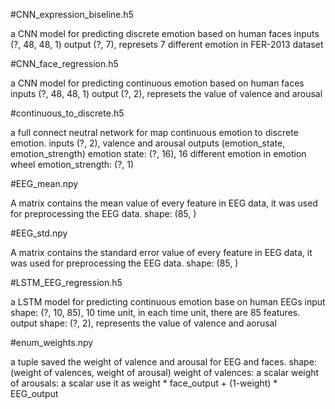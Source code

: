 #CNN_expression_biseline.h5

a CNN model for predicting discrete emotion based on human faces
inputs (?, 48, 48, 1)
output (?, 7), represets 7 different emotion in FER-2013 dataset

#CNN_face_regression.h5

a CNN model for predicting continuous emotion based on human faces
inputs (?, 48, 48, 1)
output (?, 2), represets the value of valence and arousal

#continuous_to_discrete.h5

a full connect neutral network for map continuous emotion to discrete emotion.
inputs (?, 2), valence and arousal
outputs (emotion_state, emotion_strength)
emotion state: (?, 16), 16 different emotion in emotion wheel
emotion_strength: (?, 1)

#EEG_mean.npy

A matrix contains the mean value of every feature in EEG data, it was used 
for preprocessing the EEG data.
shape: (85, )

#EEG_std.npy

A matrix contains the standard error value of every feature in EEG data, it 
was used for preprocessing the EEG data.
shape: (85, )

#LSTM_EEG_regression.h5

a LSTM model for predicting continuous emotion base on human EEGs
input shape: (?, 10, 85), 10 time unit, in each time unit, there are 85 features.
output shape: (?, 2), represents the value of valence and aorusal

#enum_weights.npy

a tuple saved the weight of valence and arousal for EEG and faces.
shape: (weight of valences, weight of arousal)
weight of valences: a scalar
weight of arousals: a scalar
use it as weight * face_output + (1-weight) * EEG_output